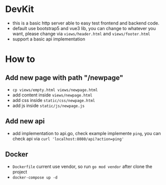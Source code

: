 # DevKit

- this is a basic http server able to easy test frontend and backend code.
- default use bootstrap5 and vue3 lib, you can change to whatever you want, please change via `views/header.html` and `views/footer.html`
- support a basic api implementation

# How to

## Add new page with path "/newpage"

- `cp views/empty.html views/newpage.html`
- add content inside `views/newpage.html`
- add css inside `static/css/newpage.html`
- add js inside `static/js/newpage.js`

## Add new api

- add implementation to api.go, check example implemente `ping`, you can check api via `curl 'localhost:8080/api?action=ping'`

## Docker

- `Dockerfile` current use vendor, so run `go mod vendor` after clone the project
- `docker-compose up -d`

